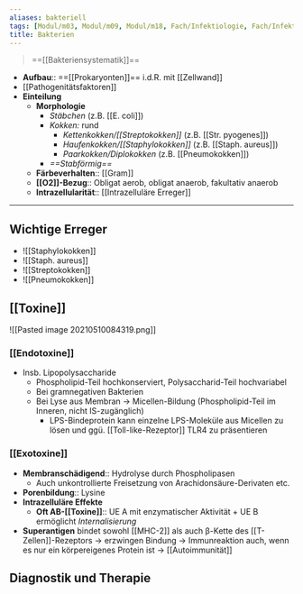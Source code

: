 ```yaml
---
aliases: bakteriell
tags: [Modul/m03, Modul/m09, Modul/m18, Fach/Infektiologie, Fach/Infektiologie/Erreger/Bakterien]
title: Bakterien
---
```

> ==[[Bakteriensystematik]]==
- **Aufbau**:: ==[[Prokaryonten]]== i.d.R. mit [[Zellwand]]
- [[Pathogenitätsfaktoren]]
- **Einteilung**
	- **Morphologie**
		- *Stäbchen* (z.B. [[E. coli]])
		- *Kokken:* rund
			- *Kettenkokken/[[Streptokokken]]* (z.B. [[Str. pyogenes]])
			- *Haufenkokken/[[Staphylokokken]]* (z.B. [[Staph. aureus]])
			- *Paarkokken/Diplokokken* (z.B. [[Pneumokokken]])
		- *==Stabförmig==*
	- **Färbeverhalten**:: [[Gram]]
	- **[[O2]]-Bezug**:: Obligat aerob, obligat anaerob, fakultativ anaerob
	- **Intrazellularität**:: [[Intrazelluläre Erreger]]

---
## Wichtige Erreger
- ![[Staphylokokken]]
- ![[Staph. aureus]]
- ![[Streptokokken]]
- ![[Pneumokokken]]


##  [[Toxine]]
![[Pasted image 20210510084319.png]]
### [[Endotoxine]]
- Insb. Lipopolysaccharide
	- Phospholipid-Teil hochkonserviert, Polysaccharid-Teil hochvariabel
	- Bei gramnegativen Bakterien
	- Bei Lyse aus Membran → Micellen-Bildung (Phospholipid-Teil im Inneren, nicht IS-zugänglich)
		- LPS-Bindeprotein kann einzelne LPS-Moleküle aus Micellen zu lösen und ggü. [[Toll-like-Rezeptor]] TLR4 zu präsentieren

### [[Exotoxine]]
- **Membranschädigend**:: Hydrolyse durch Phospholipasen
	- Auch unkontrollierte Freisetzung von Arachidonsäure-Derivaten etc.
- **Porenbildung**:: Lysine
- **Intrazelluläre Effekte**
	- **Oft AB-[[Toxine]]**:: UE A mit enzymatischer Aktivität + UE B ermöglicht *Internalisierung*
- **Superantigen** bindet sowohl [[MHC-2]] als auch β-Kette des [[T-Zellen]]-Rezeptors → erzwingen Bindung → Immunreaktion auch, wenn es nur ein körpereigenes Protein ist → [[Autoimmunität]]


## Diagnostik und Therapie
